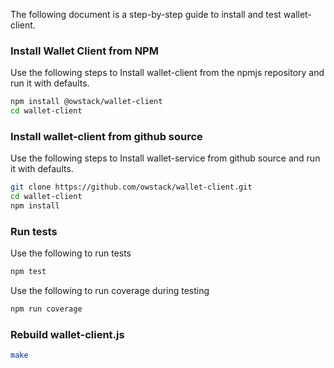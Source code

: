 The following document is a step-by-step guide to install and test wallet-client.

### Install Wallet Client from NPM
Use the following steps to Install wallet-client from the npmjs repository and run it with defaults.
```bash
npm install @owstack/wallet-client
cd wallet-client
```

### Install wallet-client from github source
Use the following steps to Install wallet-service from github source and run it with defaults.
```bash
git clone https://github.com/owstack/wallet-client.git
cd wallet-client
npm install
```

### Run tests
Use the following to run tests
```bash
npm test
```
Use the following to run coverage during testing
```bash
npm run coverage
```

### Rebuild wallet-client.js
```bash
make
```